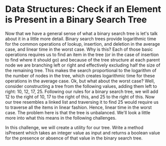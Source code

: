 # Data Structures: Check if an Element is Present in a Binary Search Tree


Now that we have a general sense of what a binary search tree is let's talk about it in a little more detail. Binary search trees provide logarithmic time for the common operations of lookup, insertion, and deletion in the average case, and linear time in the worst case. Why is this? Each of those basic operations requires us to find an item in the tree (or in the case of insertion to find where it should go) and because of the tree structure at each parent node we are branching left or right and effectively excluding half the size of the remaining tree. This makes the search proportional to the logarithm of the number of nodes in the tree, which creates logarithmic time for these operations in the average case. Ok, but what about the worst case? Well, consider constructing a tree from the following values, adding them left to right: 10, 12, 17, 25. Following our rules for a binary search tree, we will add 12 to the right of 10, 17 to the right of this, and 25 to the right of this. Now our tree resembles a linked list and traversing it to find 25 would require us to traverse all the items in linear fashion. Hence, linear time in the worst case. The problem here is that the tree is unbalanced. We'll look a little more into what this means in the following challenges.

In this challenge, we will create a utility for our tree. Write a method isPresent which takes an integer value as input and returns a boolean value for the presence or absence of that value in the binary search tree.
